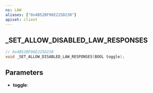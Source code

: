 ```yaml
---
ns: LAW
aliases: ["0x4B52BF96E225D230"]
apiset: client
---
```

## _SET_ALLOW_DISABLED_LAW_RESPONSES

```c
// 0x4B52BF96E225D230
void _SET_ALLOW_DISABLED_LAW_RESPONSES(BOOL toggle);
```


## Parameters
* **toggle**:



